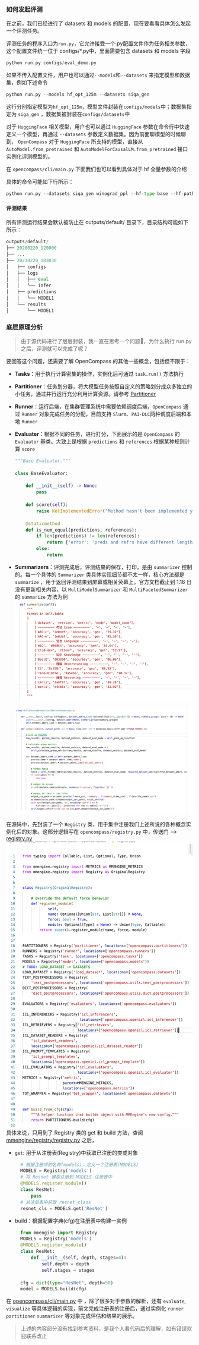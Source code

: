 ### 如何发起评测
在之前，我们已经进行了 datasets 和 models 的配置，现在要看看具体怎么发起一个评测任务。

评测任务的程序入口为`run.py`，它允许接受一个.py配置文件作为任务相关参数，这个配置文件统一位于 configs/*.py中，里面需要包含 datasets 和 models 字段
```python
python run.py configs/eval_demo.py
```

如果不传入配置文件，用户也可以通过`--models`和`--datasets` 来指定模型和数据集，例如下述命令
```python
python run.py --models hf_opt_125m --datasets siqa_gen 
```
这行分别指定模型为`hf_opt_125m`，模型文件封装在`configs/models`中；数据集指定为 `siga_gen` ，数据集被封装在`configs/datasets`中

对于 `HuggingFace` 相关模型，用户也可以通过 `HuggingFace` 参数在命令行中快速定义一个模型，再通过 `--datasets` 参数定义数据集。因为前面聊模型的时候聊到，
`OpenCompass` 对于 `HuggingFace` 所支持的模型，直接从  `AutoModel.from_pretrained` 和 `AutoModelForCausalLM.from_pretrained` 接口实例化评测模型的。

在 `opencompass/cli/main.py` 下面我们也可以看到具体对于 hf 全量参数的介绍

具体的命令可能如下行所示：
```python
python run.py --datasets siqa_gen winograd_ppl --hf-type base --hf-path huggyllama/llama-7b
```

#### 评测结果
所有评测运行结果会默认被防止在 outputs/default/ 目录下，目录结构可能如下所示：
```python
outputs/default/
├── 20200220_120000
├── ...
├── 20230220_183030
│   ├── configs
│   ├── logs
│   │   ├── eval
│   │   └── infer
│   ├── predictions
│   │   └── MODEL1
│   └── results
│       └── MODEL1
```

### 底层原理分析
> 由于源代码进行了层层封装，我一直在思考一个问题🤔，为什么执行 run.py 之后，评测就可以完成了呢？

要回答这个问题，还需要了解 OpenCompass 的其他一些概念，包括但不限于：
* **Tasks**：用于执行计算密集的操作，实例化后可通过 `task.run()` 方法执行
* **Partitioner**：任务划分器，将大模型任务按照自定义的策略划分成众多独立的小任务，通过并行运行充分利用计算资源。请参考 [Partitioner](https://opencompass.readthedocs.io/zh-cn/latest/user_guides/evaluation.html#partitioner)
* **Runner**：运行后端，在集群管理系统中需要依赖调度后端，`OpenCompass` 通过 `Runner` 对象完成任务的分配，目前支持 `Slurm`、`PAI-DLC`两种调度后端和本地 `Runner`
* **Evaluater**：根据不同的任务，进行打分，下面展示的是 `OpenCompass` 的 `Evaluator` 基类。大致上是根据 `predictions` 和 `references` 根据某种规则计算 `score` 
    ```python
    """Base Evaluator."""

    class BaseEvaluator:
    
        def __init__(self) -> None:
            pass
    
        def score(self):
            raise NotImplementedError("Method hasn't been implemented yet")
    
        @staticmethod
        def is_num_equal(predictions, references):
            if len(predictions) != len(references):
                return {'error': 'preds and refrs have different length'}
            else:
                return

    ```
* **Summarizers**：评测完成后，评测结果的保存，打印，是由 `summarizer` 控制的。每一个具体的 `Summarizer` 类具体实现细节都不太一样，核心方法都是 `summarize` ，用于返回评测结果到屏幕或相关荧幕上。官方文档截止到 1.16 日没有更新相关内容，以 `MultiModelSummarizer` 和 `MultiFacetedSummarizer`的 `summarize` 方法为例
    ![](../images/figure8.png)

    ![](../images/figure9.png)

在源码中，先封装了一个 `Registry` 类，用于集中注册我们上述所说的各种概念实例化后的对象。这部分逻辑写在 `opencompass/registry.py` 中，传送门 --> [registry.py](https://github.com/open-compass/opencompass/blob/main/opencompass/registry.py)
![](../images/figure10.png)
具体来说，只用到了 Registry 类的 get 和 build 方法，查阅 [mmengine/registry/registry.py](https://github.com/open-mmlab/mmengine/blob/main/mmengine/registry/registry.py#L384) 之后，
* `get`: 用于从注册表(Registry)中获取已注册的类或对象
  ```python
    # 根据注册项的名称(models)，定义一个注册表(MODELS)
    MODELS = Registry('models')  
    # 将 Resnet 模型注册到 MODELS 注册表中
    @MODELS.register_module()
    class ResNet:
        pass
    # 从注册表中获取 resnet_class
    resnet_cls = MODELS.get('ResNet')
  ```
* build：根据配置字典(cfg)在注册表中构建一实例
  ```python
    from mmengine import Registry
    MODELS = Registry('models')
    @MODELS.register_module()
    class ResNet:
        def __init__(self, depth, stages=4):
            self.depth = depth
            self.stages = stages

    cfg = dict(type="ResNet", depth=50)
    model = MODELS.build(cfg)
    ```

在 [opencompass/cli/main.py](https://github.com/open-compass/opencompass/blob/main/opencompass/cli/main.py) 中
，除了很多对于参数的解析，还有 `evaluate`, `visualize` 等具体逻辑的实现，前文完成注册表的注册后，通过实例化 `runner` `partitioner` `summarizer` 等对象完成评估和结果的展示。

> 上述的内容部分没有找到参考资料，是我个人看代码后的理解，如有错误欢迎联系改正
